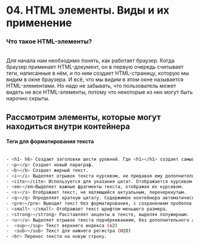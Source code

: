 # 04. HTML элементы. Виды и их применение

### Что такое HTML-элементы?

<br/>
Для начала нам необходимо понять, как работает браузер. Когда браузер приминает HTML-документ, он в первую очередь считывает теги, написанные в нём, и по ним создает HTML-страницу, которую мы видим в окне браузера. И всё, что мы видим в этом окне называется HTML-элементами. Но надо не забывать, что пользователь может видеть не все HTML-элементы, потому что некоторые из них могут быть нарочно скрыты.

## Рассмотрим элементы, которые могут находиться внутри контейнера <body></body>

#### **Теги для форматирования текста**

```sh

- <h1- h6> Создают заголовки шести уровней. Где <h1></h1> создает самый большой заголовок, а тег <h6></h6> самый маленький заголовок.
- <p></p> Создает новый параграф.
- <b></b> Создает жирный текст.
- <i></i> Выделяет отрывок текста курсивом, не придавая ему дополнительный акцент.
- <cite></cite> Используется для указания цитат. Отображается курсивом.
- <em></em>Выделяет важные фрагменты текста, отображая их курсивом.
- <s></s> Отображает текст, не являющийся актуальным, перечеркнутым.
- <q></q> Определяет краткую цитату. Содержимое контейнера автоматически отображается в браузере в кавычках.
- <pre></pre> Выводит текст без форматирования, с сохранением пробелов и переносов текста. Может быть использован для отображения компьютерного кода, сообщения электронной почты и т.д.
- <small> </small> Отображает текст шрифтом меньшего размера.
- <strong></strong> Расставляет акценты в тексте, выделяя полужирным.
- <u></u> Выделяет отрывок текста подчёркиванием, без дополнительного акцента.
-  <sup></sup> Текст верхнего индекса (х2)
-  <sub></sub> Текст для нижнего регистра (Н2О)
- <br> Перенос текста на новую строку.

```
